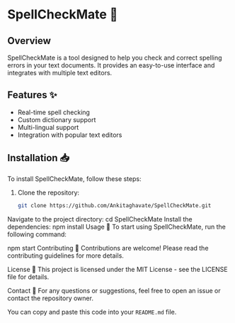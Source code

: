 # SpellCheckMate 📝

## Overview
SpellCheckMate is a tool designed to help you check and correct spelling errors in your text documents. It provides an easy-to-use interface and integrates with multiple text editors.

## Features ✨
- Real-time spell checking
- Custom dictionary support
- Multi-lingual support
- Integration with popular text editors

## Installation 📥
To install SpellCheckMate, follow these steps:
1. Clone the repository:
   ```bash
   git clone https://github.com/Ankitaghavate/SpellCheckMate.git

Navigate to the project directory:
cd SpellCheckMate
Install the dependencies:
npm install
Usage 🚀
To start using SpellCheckMate, run the following command:

npm start
Contributing 🤝
Contributions are welcome! Please read the contributing guidelines for more details.

License 📄
This project is licensed under the MIT License - see the LICENSE file for details.

Contact 📧
For any questions or suggestions, feel free to open an issue or contact the repository owner.

You can copy and paste this code into your `README.md` file.
